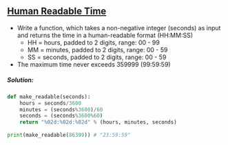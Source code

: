 ## [Human Readable Time](https://www.codewars.com/kata/52685f7382004e774f0001f7)

- Write a function, which takes a non-negative integer (seconds) as input and returns the time in a human-readable format (HH:MM:SS)
    -  HH = hours, padded to 2 digits, range: 00 - 99
    -  MM = minutes, padded to 2 digits, range: 00 - 59
    -  SS = seconds, padded to 2 digits, range: 00 - 59
- The maximum time never exceeds 359999 (99:59:59) 

##### Solution:
```python
def make_readable(seconds):
    hours = seconds/3600
    minutes = (seconds%3600)/60
    seconds = (seconds%3600%60)
    return "%02d:%02d:%02d" % (hours, minutes, seconds)
 
print(make_readable(86399)) # "23:59:59" 
```